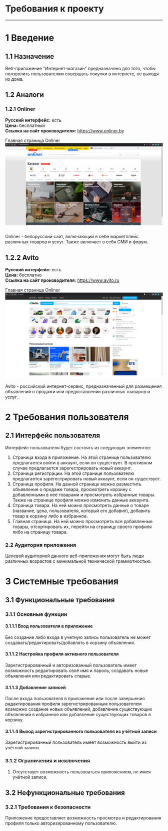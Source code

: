 # Требования к проекту
---


# 1 Введение


## 1.1 Назначение
Веб-приложение "Интернет-магазин" предназначено для того, чтобы ползволить пользователям совершать покупки в интернете, не выходя из дома.

## 1.2 Аналоги

### 1.2.1 Onliner

**Русский интерфейс:** есть  
**Цена:** бесплатный  
**Ссылка на сайт производителя:** https://www.onliner.by

Главная страница Onliner  
![Главная страница Onliner](images/analogues/onliner.png)  

Onliner - белорусский сайт, включающий в себе маркетплейс различных товаров и услуг. Также включает в себя СМИ и форум.
<a name="c_organizer"/>

## 1.2.2 Avito
**Русский интерфейс:** есть  
**Цена:** бесплатно  
**Ссылка на сайт производителя:** https://www.avito.ru

Главная страница Onliner
![Главная страница Avito](images/analogues/avito.png)  

Avito - российский интернет-сервис, предназначенный для размещения объявлений о продажи или предоставлении различных тоаваров и услуг. 

# 2 Требования пользователя

## 2.1 Интерфейс пользователя
Интерфейс пользователя будет состоять из следующих элементов:
1. Страница входа в приложение. На этой странице пользователю предлагается войти в аккаунт, если он существует. В противном случае предлагается зарегестрировать новый аккаунт.
2. Страница регистрации. На этой странице пользователю предлагается зарегестрировать новый аккаунт, если он существует.
3. Страница профиля. На данной странице можно разместить объявление о продаже товара, просмотреть корзину с добавленными в нее товарами и просмотреть избранные товары. Также на странице профиля можно изменить данные аккаунта.
4. Страница товара. На ней можно просмотреть данные о товаре (название, цена, пользователя, который его добавил), добавить товар в корзину либо в избранное.
5. Главная страница. На ней можно просмотреть все добавленные товары, отсортировать их, перейти на страницу своего профиля либо на страницу товара.

### 2.2 Аудитория приложения
Целевой аудиторией данного веб-приложения могут быть люди различных возрастов с минимальной технической граммотностью.

# 3 Системные требования

## 3.1 Функциональные требования

### 3.1.1 Основные функции

#### 3.1.1.1 Вход пользователя в приложение
Без создание либо входа в учетную запись пользователь не может создавать/редактировать/добавлять в корзину объявления.

#### 3.1.1.2 Настройка профиля активного пользователя
Зарегистрированный и авторизованный пользователь имеет возможность редактировать своё имя и пароль, создавать новые объявления или редактировать старые.

#### 3.1.1.3 Добавление записей
После входа пользователя в приложение или после завершения радактирования профиля зарегистрированным пользователем возможно создание новых объявлений, добавление существующих объявлений в избранное или добавление существующих товаров в корзину.

#### 3.1.1.4 Выход зарегистрированного пользователя из учётной записи
Зарегистрированный пользователь имеет возможность выйти из учётной записи.

### 3.1.2 Ограничения и исключения
1. Отсутствует возможность пользоваться приложением, не имея учётной записи. 

## 3.2 Нефункциональные требования

### 3.2.1 Требования к безопасности
Приложение предоставляет возможность просмотра и редактирования профиля только авторизированному пользователю.
